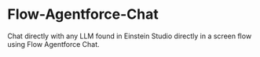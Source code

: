 # Flow-Agentforce-Chat

Chat directly with any LLM found in Einstein Studio directly in a screen flow using Flow Agentforce Chat. 
